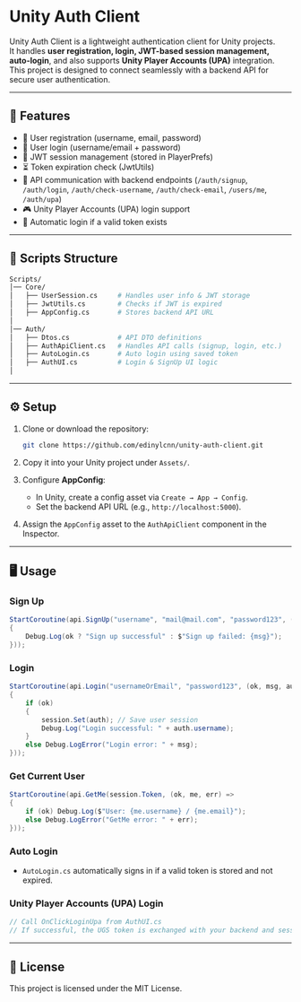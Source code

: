 # Unity Auth Client

Unity Auth Client is a lightweight authentication client for Unity projects.  
It handles **user registration, login, JWT-based session management, auto-login**, and also supports **Unity Player Accounts (UPA)** integration.  
This project is designed to connect seamlessly with a backend API for secure user authentication.

---

## 🚀 Features

- 🔑 User registration (username, email, password)  
- 🔐 User login (username/email + password)  
- 🔄 JWT session management (stored in PlayerPrefs)  
- ⏳ Token expiration check (JwtUtils)  
- 📡 API communication with backend endpoints (`/auth/signup`, `/auth/login`, `/auth/check-username`, `/auth/check-email`, `/users/me`, `/auth/upa`)  
- 🎮 Unity Player Accounts (UPA) login support  
- 🔄 Automatic login if a valid token exists  

---

## 📁 Scripts Structure

```bash
Scripts/
│── Core/
│   ├── UserSession.cs     # Handles user info & JWT storage
│   ├── JwtUtils.cs        # Checks if JWT is expired
│   ├── AppConfig.cs       # Stores backend API URL
│
│── Auth/
│   ├── Dtos.cs            # API DTO definitions
│   ├── AuthApiClient.cs   # Handles API calls (signup, login, etc.)
│   ├── AutoLogin.cs       # Auto login using saved token
│   ├── AuthUI.cs          # Login & SignUp UI logic
│
```

---

## ⚙️ Setup

1. Clone or download the repository:
   ```bash
   git clone https://github.com/edinylcnn/unity-auth-client.git
   ```

2. Copy it into your Unity project under `Assets/`.  

3. Configure **AppConfig**:  
   - In Unity, create a config asset via `Create → App → Config`.  
   - Set the backend API URL (e.g., `http://localhost:5000`).  

4. Assign the `AppConfig` asset to the `AuthApiClient` component in the Inspector.  

---

## 🖥️ Usage

### Sign Up
```csharp
StartCoroutine(api.SignUp("username", "mail@mail.com", "password123", (ok, msg) =>
{
    Debug.Log(ok ? "Sign up successful" : $"Sign up failed: {msg}");
}));
```

### Login
```csharp
StartCoroutine(api.Login("usernameOrEmail", "password123", (ok, msg, auth) =>
{
    if (ok)
    {
        session.Set(auth); // Save user session
        Debug.Log("Login successful: " + auth.username);
    }
    else Debug.LogError("Login error: " + msg);
}));
```

### Get Current User
```csharp
StartCoroutine(api.GetMe(session.Token, (ok, me, err) =>
{
    if (ok) Debug.Log($"User: {me.username} / {me.email}");
    else Debug.LogError("GetMe error: " + err);
}));
```

### Auto Login
- `AutoLogin.cs` automatically signs in if a valid token is stored and not expired.  

### Unity Player Accounts (UPA) Login
```csharp
// Call OnClickLoginUpa from AuthUI.cs
// If successful, the UGS token is exchanged with your backend and session is stored.
```

---

## 📜 License

This project is licensed under the MIT License.  

